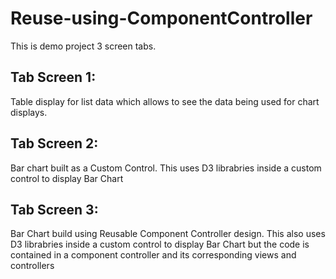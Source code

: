 # Reuse-using-ComponentController
This is demo project 3 screen tabs. 
## Tab Screen 1: 
Table display for list data which allows to see the data being used for chart displays.


## Tab Screen 2: 
Bar chart built as a Custom Control. This uses D3 librabries inside a custom control to display Bar Chart

## Tab Screen 3: 
Bar Chart build using Reusable Component Controller design. This also uses D3 librabries inside a custom control to display Bar Chart but the code is contained in a component controller and its corresponding views and controllers
